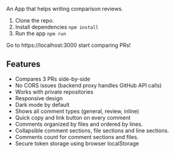 An App that helps writing comparison reviews.

1. Clone the repo.
2. Install dependencies `npm install`
3. Run the app `npm run`

Go to https://localhost:3000 start comparing PRs!

## Features

- Compares 3 PRs side-by-side
- No CORS issues (backend proxy handles GitHub API calls)
- Works with private repositories
- Responsive design
- Dark mode by default
- Shows all comment types (general, review, inline)  
- Quick copy and link button on every comment
- Comments organized by files and ordered by lines.
- Collapsible comment sections, file sections and line sections.
- Comments count for comment sections and files.
- Secure token storage using browser localStorage